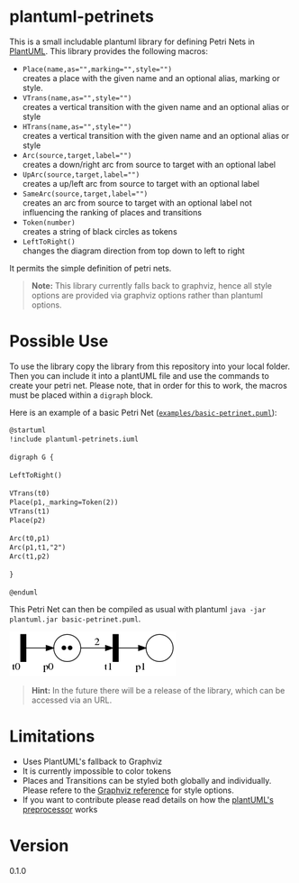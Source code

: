 # plantuml-petrinets

This is a small includable plantuml library for defining Petri Nets in [PlantUML](https://github.com/plantuml).
This library provides the following macros:

* `Place(name,as="",marking="",style="")`  
    creates a place with the given name and an optional alias, marking or style.
* `VTrans(name,as="",style="")`  
    creates a vertical transition with the given name and an optional alias or style
* `HTrans(name,as="",style="")`  
    creates a vertical transition with the given name and an optional alias or style
* `Arc(source,target,label="")`  
    creates a down/right arc from source to target with an optional label
* `UpArc(source,target,label="")`  
    creates a up/left arc from source to target with an optional label
* `SameArc(source,target,label="")`  
    creates an arc from source to target with an optional label not influencing the ranking of places and transitions
* `Token(number)`  
    creates a string of black circles as tokens
* `LeftToRight()`  
    changes the diagram direction from top down to left to right

It permits the simple definition of petri nets.

> **Note:** This library currently falls back to graphviz, hence all style options are provided via graphviz options rather than plantuml options.

# Possible Use

To use the library copy the library from this repository into your local folder. Then you can include it into a plantUML file and use the commands to create your petri net. Please note, that in order for this to work, the macros must be placed within a `digraph` block.

Here is an example of a basic Petri Net ([`examples/basic-petrinet.puml`](examples/basic-petrinet.puml)):

```plantuml
@startuml
!include plantuml-petrinets.iuml

digraph G {

LeftToRight()

VTrans(t0)
Place(p1,_marking=Token(2))
VTrans(t1)
Place(p2)

Arc(t0,p1)
Arc(p1,t1,"2")
Arc(t1,p2)

}

@enduml
```

This Petri Net can then be compiled as usual with plantuml `java -jar plantuml.jar basic-petrinet.puml`.

![Basic petri net](examples/basic-petrinet.png)


> **Hint:** In the future there will be a release of the library, which can be accessed via an URL.

# Limitations

* Uses PlantUML's fallback to Graphviz
* It is currently impossible to color tokens
* Places and Transitions can be styled both globally and individually. Please refere to the [Graphviz reference](https://graphviz.org/doc/info/attrs.html) for style options.
* If you want to contribute please read details on how the [plantUML's preprocessor](https://plantuml.com/en/preprocessing) works

# Version

0.1.0
